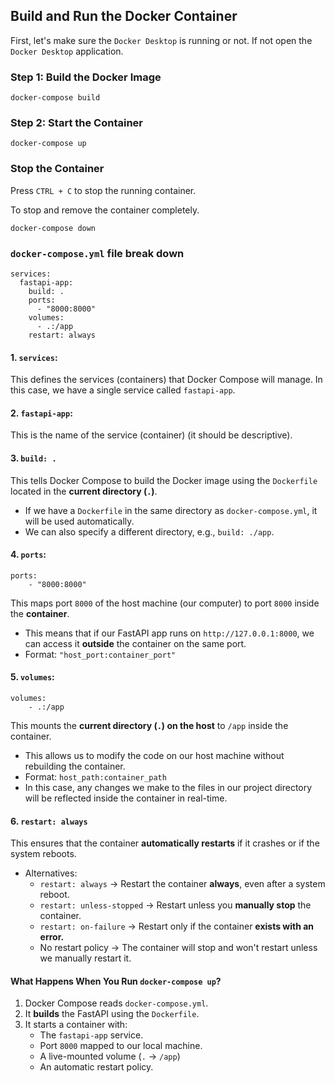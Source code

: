 ## Build and Run the Docker Container

First, let's make sure the `Docker Desktop` is running or not. If not open the `Docker Desktop` application.

### Step 1: Build the Docker Image
```
docker-compose build
```

### Step 2: Start the Container
```
docker-compose up
```

### Stop the Container
Press `CTRL + C` to stop the running container.

To stop and remove the container completely.
```
docker-compose down
```

### `docker-compose.yml` file break down
```
services:
  fastapi-app:
    build: .
    ports:
      - "8000:8000"
    volumes:
      - .:/app
    restart: always
```

#### 1. `services`:
This defines the services (containers) that Docker Compose will manage. In this case, we have a single service called `fastapi-app`.

#### 2. `fastapi-app`:
This is the name of the service (container) (it should be descriptive).

#### 3. `build: .`
This tells Docker Compose to build the Docker image using the `Dockerfile` located in the **current directory (`.`)**.

* If  we have a `Dockerfile` in the same directory as `docker-compose.yml`, it will be used automatically.
* We can also specify a different directory, e.g., `build: ./app`.

#### 4. `ports`:
```
ports:
    - "8000:8000"
```

This maps port `8000` of the host machine (our computer) to port `8000` inside the **container**.

* This means that if our FastAPI app runs on `http://127.0.0.1:8000`, we can access it **outside** the container on the same port.
* Format: `"host_port:container_port"`

#### 5. `volumes`:
```
volumes:
    - .:/app
```

This mounts the **current directory (`.`) on the host** to `/app` inside the container.
* This allows us to modify the code on our host machine without rebuilding the container.
* Format: `host_path:container_path`
* In this case, any changes we make to the files in our project directory will be reflected inside the container in real-time.

#### 6. `restart: always`
This ensures that the container **automatically restarts** if it crashes or if the system reboots.
* Alternatives:
    * `restart: always` -> Restart the container **always**, even after a system reboot.
    * `restart: unless-stopped` -> Restart unless you **manually stop** the container.
    * `restart: on-failure` -> Restart only if the container **exists with an error.**
    * No restart policy -> The container will stop and won't restart unless we manually restart it.


#### What Happens When You Run `docker-compose up`?
1. Docker Compose reads `docker-compose.yml`.
2. It **builds** the FastAPI using the `Dockerfile`.
3. It starts a container with:
    * The `fastapi-app` service.
    * Port `8000` mapped to our local machine.
    * A live-mounted volume (`.` -> `/app`)
    * An automatic restart policy.
